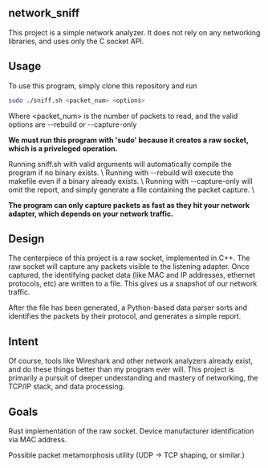 ## network_sniff
This project is a simple network analyzer. It does not rely on any networking libraries, and uses only the C socket API. 

## Usage
To use this program, simply clone this repository and run

```bash
sudo ./sniff.sh <packet_num> <options>

```
Where <packet_num> is the number of packets to read, and the valid options are --rebuild or --capture-only

**We must run this program with 'sudo' because it creates a raw socket, which is a priveleged operation.**

Running sniff.sh with valid arguments will automatically compile the program if no binary exists. \\
Running with --rebuild will execute the makefile even if a binary already exists. \\
Running with --capture-only will omit the report, and simply generate a file containing the packet capture. \\

**The program can only capture packets as fast as they hit your network adapter, which depends on your network traffic.**

## Design
The centerpiece of this project is a raw socket, implemented in C++. The raw socket will capture any packets visible to the listening adapter.
Once captured, the identifying packet data (like MAC and IP addresses, ethernet protocols, etc) are written to a file. This gives us a snapshot of our network traffic.

After the file has been generated, a Python-based data parser sorts and identifies the packets by their protocol, and generates a simple report.

## Intent
Of course, tools like Wireshark and other network analyzers already exist, and do these things better than my program ever will. This project is primarily a pursuit of deeper understanding and mastery of networking, the TCP/IP stack, and data processing.

## Goals
Rust implementation of the raw socket.
Device manufacturer identification via MAC address.

Possible packet metamorphosis utility (UDP -> TCP shaping, or similar.)
